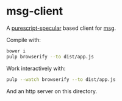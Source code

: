 # msg-client

A  [purescript-specular](https://github.com/restaumatic/purescript-specular) based client for [msg](https://github.com/soupi/msg).

Compile with:

```sh
bower i
pulp browserify --to dist/app.js
```

Work interactively with:

```sh
pulp --watch browserify --to dist/app.js
```

And an http server on this directory.
